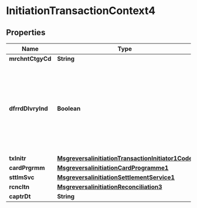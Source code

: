 

# InitiationTransactionContext4

## Properties

Name | Type | Description | Notes
------------ | ------------- | ------------- | -------------
**mrchntCtgyCd** | **String** |  |  [optional]
**dfrrdDlvryInd** | **Boolean** | Indicates a deferred delivery as defined by each specific implementation.  True: deferred delivery. False: Delivery is not identified as deffered. Default: False. |  [optional]
**txInitr** | [**MsgreversalinitiationTransactionInitiator1Code**](MsgreversalinitiationTransactionInitiator1Code.md) |  |  [optional]
**cardPrgrmm** | [**MsgreversalinitiationCardProgramme1**](MsgreversalinitiationCardProgramme1.md) |  |  [optional]
**sttlmSvc** | [**MsgreversalinitiationSettlementService1**](MsgreversalinitiationSettlementService1.md) |  |  [optional]
**rcncltn** | [**MsgreversalinitiationReconciliation3**](MsgreversalinitiationReconciliation3.md) |  |  [optional]
**captrDt** | **String** |  |  [optional]



